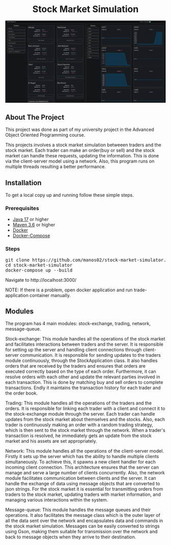 <br />
<p align="center">
  <h1 align="center">Stock Market Simulation</h1>
</p>

![](screenshots/example.png)


## About The Project

<!-- Add short description about the project here -->
This project was done as part of my university project in the Advanced Object Oriented Programming course.

This projects involves a stock market simulation betweeen traders and the stock market. Each trader can make an order(buy or sell)
and the stock market can handle these requests, updating the information. This is done via the client-server model using a network.
Also, this program runs on multiple threads resulting a better performance.


## Installation

To get a local copy up and running follow these simple steps.

### Prerequisites

* [Java 17](https://www.oracle.com/java/technologies/javase/jdk17-archive-downloads.html) or higher
* [Maven 3.6](https://maven.apache.org/download.cgi) or higher
* [Docker](https://www.docker.com/)
* [Docker-Compose](https://docs.docker.com/compose/install/)

### Steps

<pre>
git clone https://github.com/manos02/stock-market-simulator.git
cd stock-market-simulator
docker-compose up --build
</pre>
Navigate to http://localhost:3000/

NOTE: If there is a problem, open docker application and run trade-application container manually.


## Modules



The program has 4 main modules: stock-exchange, trading, network, message-queue.

Stock-exchange: This module handles all the operations of the stock market and facilitates interactions between traders and the server. 
It is responsible for setting up the server and handling client connections through client-server communication. It is responsible for sending 
updates to the traders module continuously, through the StockApplication class. It also handles orders that are received
by the traders and ensures that orders are executed correctly based on the type of each order. Furthermore, it can resolve orders with each other
and update the relevant parties involved in each transaction. This is done by matching buy and sell orders to complete transactions. Endly it
maintains the transaction history for each trader and the order book.

Trading: This module handles all the operations of the traders and the orders. It is responsible for linking each trader with a client
and connect it to the stock-exchange module through the server. Each trader can handle updates from the stock market about themselves and the stocks. 
Also, each trader is continuously making an order with a random trading strategy, which is then sent to the stock market through the network.
When a trader's transaction is resolved, he immediately gets an update from the stock market and his assets are set appropriately.  

Network: This module handles all the operations of the client-server model. Firstly it sets up the server which has the ability
to handle multiple clients simultaneously. To achieve this, it spawns a new client handler for each incoming client connection.
This architecture ensures that the server can manage and serve a large number of clients concurrently. Also, the network module
facilitates communication between clients and the server. It can handle the exchange of data using message objects that are 
converted to json strings. For the stock market it is essential for transmitting orders from traders to the stock market, 
updating traders with market information, and managing various interactions within the system.

Message-queue: This module handles the message queues and their operations. It also facilitates the message class which is the 
outer layer of all the data sent over the network and encapsulates data and commands in the stock market simulation.
Messages can be easily converted to strings using Gson, making them suitable for transmission over the network
and back to message objects when they arrive to their destination.






